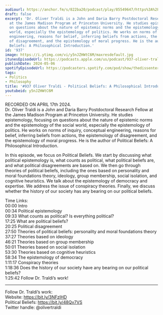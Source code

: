 ```yaml
---
audiourl: https://anchor.fm/s/822ba20/podcast/play/85549647/https%3A%2F%2Fd3ctxlq1ktw2nl.cloudfront.net%2Fstaging%2F2024-3-17%2F86a0a341-67bb-7321-44a3-5f61de74d9a5.m4a
draft: false
excerpt: 'Dr. Oliver Traldi is a John and Daria Barry Postdoctoral Research Fellow
  at the James Madison Program at Princeton University. He studies epistemology, focusing
  on questions about the nature of epistemic norms and the epistemology of the social
  world, especially the epistemology of politics. He works on norms of inquiry, conceptual
  engineering, reasons for belief, inferring beliefs from actions, the epistemology
  of disagreement, and the epistemology of moral progress. He is the author of Political
  Beliefs: A Philosophical Introduction.'
id: '937'
image: https://i.ytimg.com/vi/y5nJZHWtC6M/maxresdefault.jpg
itunesEpisodeUrl: https://podcasts.apple.com/us/podcast/937-oliver-traldi-political-beliefs-a-philosophical/id1451347236?i=1000654715510&uo=4
publishDate: 2024-05-06
spotifyEpisodeUrl: https://podcasters.spotify.com/pod/show/thedissenter/episodes/937-Oliver-Traldi---Political-Beliefs-A-Philosophical-Introduction-e2ih94f
tags:
- Politics
- Philosophy
title: '#937 Oliver Traldi - Political Beliefs: A Philosophical Introduction'
youtubeid: y5nJZHWtC6M
---
```

<div class="timelinks">

RECORDED ON APRIL 17th 2024.  
Dr. Oliver Traldi is a John and Daria Barry Postdoctoral Research Fellow at the James Madison Program at Princeton University. He studies epistemology, focusing on questions about the nature of epistemic norms and the epistemology of the social world, especially the epistemology of politics. He works on norms of inquiry, conceptual engineering, reasons for belief, inferring beliefs from actions, the epistemology of disagreement, and the epistemology of moral progress. He is the author of Political Beliefs: A Philosophical Introduction.

In this episode, we focus on Political Beliefs. We start by discussing what political epistemology is, what counts as political, what political beliefs are, and what political disagreements are based on. We then go through theories of political beliefs, including the ones based on personality and moral foundations theory, ideology, group membership, social isolation, and cognitive heuristics. We talk about the epistemology of democracy and expertise. We address the issue of conspiracy theories. Finally, we discuss whether the history of our society has any bearing on our political beliefs.

Time Links:  
<time>00:00</time> Intro  
<time>00:34</time> Political epistemology  
<time>09:33</time> What counts as political? Is everything political?  
<time>17:25</time> What are political beliefs?  
<time>20:25</time> Political disagreement  
<time>27:50</time> Theories of political beliefs: personality and moral foundations theory  
<time>37:27</time> Theories based on ideology  
<time>46:21</time> Theories based on group membership  
<time>50:01</time> Theories based on social isolation  
<time>53:30</time> Theories based on cognitive heuristics  
<time>58:34</time> The epistemology of democracy  
<time>1:11:17</time> Conspiracy theories  
<time>1:18:36</time> Does the history of our society have any bearing on our political beliefs?  
<time>1:25:42</time> Follow Dr. Traldi’s work!

---

Follow Dr. Traldi’s work:  
Website: https://bit.ly/3NFzlHD  
Political Beliefs: https://bit.ly/48Qv7VS  
Twitter handle: @olivertraldi
</div>

